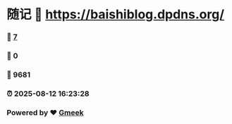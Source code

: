# 随记 :link: https://baishiblog.dpdns.org/ 
### :page_facing_up: [7](https://baishiblog.dpdns.org//tag.html) 
### :speech_balloon: 0 
### :hibiscus: 9681 
### :alarm_clock: 2025-08-12 16:23:28 
### Powered by :heart: [Gmeek](https://github.com/Meekdai/Gmeek)
